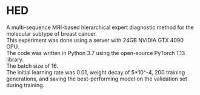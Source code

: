 # HED
A multi-sequence MRI-based hierarchical expert diagnostic method for the molecular subtype of breast cancer.  
This experiment was done using a server with 24GB NVIDIA GTX 4090 GPU.  
The code was written in Python 3.7 using the open-source PyTorch 1.13 library.   
The batch size of 16.  
The initial learning rate was 0.01, weight decay of 5*10^-4, 200 training generations, and saving the best-performing model on the validation set during training.
